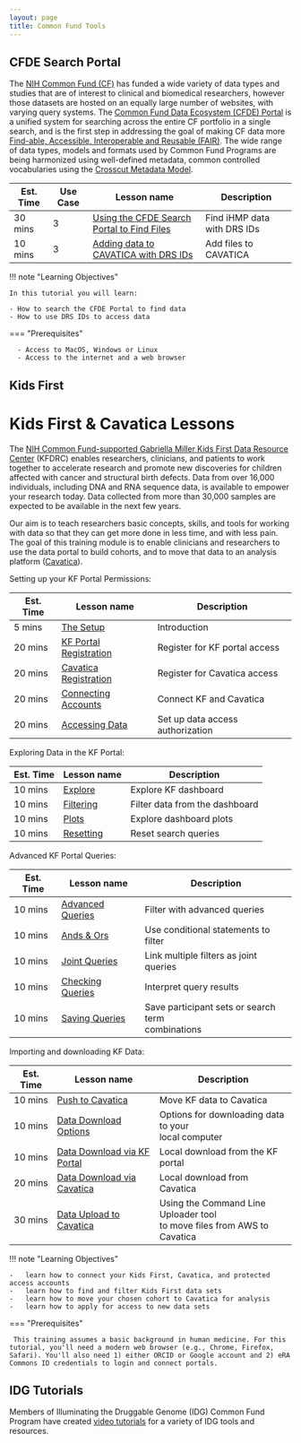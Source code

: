 ```yaml
---
layout: page
title: Common Fund Tools
---
```


## CFDE Search Portal

The [NIH Common Fund (CF)](https://commonfund.nih.gov) has funded a wide variety of data types and studies that are of interest to clinical and biomedical researchers, however those datasets are hosted on an equally large number of websites, with varying query systems. The [Common Fund Data Ecosystem (CFDE) Portal](https://app.nih-cfde.org) is a unified system for searching across the entire CF portfolio in a single search, and is the first step in addressing the goal of making CF data more [Find-able, Accessible, Interoperable and Reusable (FAIR)](https://www.nih-cfde.org/product/fair-cookbook/). The wide range of data types, models and formats used by Common Fund Programs are being harmonized using well-defined metadata, common controlled vocabularies using the [Crosscut Metadata Model](https://www.nih-cfde.org/product/cfde-c2m2/).

Est. Time | Use Case | Lesson name | Description
--- | --- | --- | ---
30 mins | 3 | [Using the CFDE Search Portal to Find Files](./iHMP/find-export.md) | Find iHMP data with DRS IDs
10 mins | 3 | [Adding data to CAVATICA with DRS IDs](./iHMP/CAVATICA.md) | Add files to CAVATICA

!!! note "Learning Objectives"

    In this tutorial you will learn:

    - How to search the CFDE Portal to find data
    - How to use DRS IDs to access data

=== "Prerequisites"

      - Access to MacOS, Windows or Linux
      - Access to the internet and a web browser
      
## Kids First  

Kids First & Cavatica Lessons
===================================

The [NIH Common Fund-supported Gabriella Miller Kids First Data Resource
Center](https://kidsfirstdrc.org/) (KFDRC) enables researchers, clinicians, and
patients to work together to accelerate research and promote new
discoveries for children affected with cancer and structural birth
defects. Data from over 16,000 individuals, including DNA and RNA sequence data, is
available to empower your research today. Data collected from more than
30,000 samples are expected to be available in the next few years.

Our aim is to teach researchers basic concepts, skills, and tools for
working with data so that they can get more done in less time, and with
less pain. The goal of this training module is to enable clinicians and
researchers to use the data portal to build cohorts, and to move that data to an analysis platform ([Cavatica](https://cavatica.squarespace.com/)).


Setting up your KF Portal Permissions:

Est. Time | Lesson name | Description
--- | --- | ---
5 mins | [The Setup](./Kids-First/Portal-Setup-And-Permissions/KF_2_The_Setup.md) | Introduction
20 mins | [KF Portal Registration](./Kids-First/Portal-Setup-And-Permissions/KF_3_KF_Registration.md) | Register for KF portal access
20 mins | [Cavatica Registration](./Kids-First/Portal-Setup-And-Permissions/KF_4_Cavatica_Registration.md) | Register for Cavatica access
20 mins | [Connecting Accounts](./Kids-First/Portal-Setup-And-Permissions/KF_5_ConnectingAccounts.md) | Connect KF and Cavatica
20 mins | [Accessing Data](./Kids-First/Portal-Setup-And-Permissions/KF_6_AccessingData.md) | Set up data access authorization

Exploring Data in the KF Portal:

Est. Time | Lesson name | Description
--- | --- | ---
10 mins | [Explore](./Kids-First/Exploring-Data-in-the-KF-Portal/KF_5_Explore.md) | Explore KF dashboard
10 mins | [Filtering](./Kids-First/Exploring-Data-in-the-KF-Portal/KF_6_Filtering.md) | Filter data from the dashboard
10 mins | [Plots](./Kids-First/Exploring-Data-in-the-KF-Portal/KF_7_Plots.md) | Explore dashboard plots
10 mins | [Resetting](./Kids-First/Exploring-Data-in-the-KF-Portal/KF_8_Resetting.md) | Reset search queries

Advanced KF Portal Queries:

Est. Time | Lesson name | Description
--- | --- | ---
10 mins | [Advanced Queries](./Kids-First/Advanced-KF-Portal-Queries/KF_9_AdvancedQuery.md) | Filter with advanced queries
10 mins | [Ands & Ors](./Kids-First/Advanced-KF-Portal-Queries/KF_10_AndOr.md) | Use conditional statements to filter
10 mins | [Joint Queries](./Kids-First/Advanced-KF-Portal-Queries/KF_11_JointQuery.md) | Link multiple filters as joint queries
10 mins | [Checking Queries](./Kids-First/Advanced-KF-Portal-Queries/KF_12_CheckingQueries.md) | Interpret query results
10 mins | [Saving Queries](./Kids-First/Advanced-KF-Portal-Queries/KF_13_SavingQueries.md) | Save participant sets or search term </br>combinations

Importing and downloading KF Data:

Est. Time | Lesson name | Description
--- | --- | ---
10 mins | [Push to Cavatica](./Kids-First/KF_7_PushToCavatica.md) | Move KF data to Cavatica
10 mins | [Data Download Options](./Kids-First/Download_Data/index.md) | Options for downloading data to your </br>local computer
10 mins | [Data Download via KF Portal](./Kids-First/Download_Data/Data-Download-Via-KF-Portal.md) | Local download from the KF portal
20 mins | [Data Download via Cavatica](./Kids-First/Download_Data/Data-Download-Via-Cavatica.md) | Local download from Cavatica
30 mins | [Data Upload to Cavatica](./Kids-First/Upload_Data.md) | Using the Command Line Uploader tool </br>to move files from AWS to Cavatica

!!! note "Learning Objectives"

    -   learn how to connect your Kids First, Cavatica, and protected access accounts
    -   learn how to find and filter Kids First data sets
    -   learn how to move your chosen cohort to Cavatica for analysis
    -   learn how to apply for access to new data sets


=== "Prerequisites"

     This training assumes a basic background in human medicine. For this tutorial, you'll need a modern web browser (e.g., Chrome, Firefox, Safari). You'll also need 1) either ORCID or Google account and 2) eRA Commons ID credentials to login and connect portals.

## IDG Tutorials

Members of Illuminating the Druggable Genome (IDG) Common Fund Program have created [video tutorials](https://training.nih-cfde.org/en/latest/Common-Fund-Tools/IDG/) for a variety of IDG tools and resources. 

